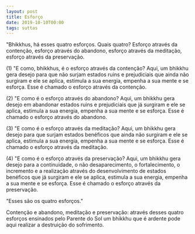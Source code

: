 ```yaml
---
layout: post
title: Esforço
date: 2019-10-10T00:00
tags: suttas
---
```

"Bhikkhus, há esses quatro esforços. Quais quatro? Esforço através da contenção, esforço através do abandono, esforço através da meditação, esforço através da preservação.

(1) "E como, bhikkhus, é o esforço através da contenção? Aqui, um bhikkhu gera desejo para que não surjam estados ruins e prejudiciais que ainda não surgiram e ele se aplica, estimula a sua energia, empenha a sua mente e se esforça. Esse é chamado o esforço através da contenção.

(2) "E como é o esforço através do abandono? Aqui, um bhikkhu gera desejo em abandonar estados ruins e prejudiciais que já surgiram e ele se aplica, estimula a sua energia, empenha a sua mente e se esforça. Esse é chamado o esforço através do abandono.

(3) "E como é o esforço através da meditação? Aqui, um bhikkhu gera desejo para que surjam estados benéficos que ainda não surgiram e ele se aplica, estimula a sua energia, empenha a sua mente e se esforça. Esse é chamado o esforço através da meditação.

(4) "E como é o esforço através da preservação? Aqui, um bhikkhu gera desejo para a continuidade, o não desaparecimento, o fortalecimento, o incremento e a realização através do desenvolvimento de estados benéficos que já surgiram e ele se aplica, estimula a sua energia, empenha a sua mente e se esforça. Esse é chamado o esforço através da preservação.

"Esses são os quatro esforços."

Contenção e abandono, meditação e preservação: através desses quatro esforços ensinados pelo Parente do Sol um bhikkhu que é ardente pode aqui realizar a destruição do sofrimento.


